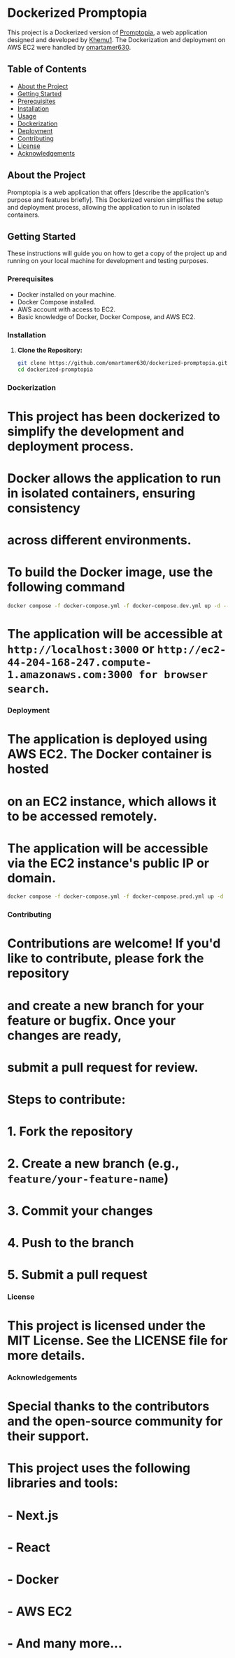 # Dockerized Promptopia

This project is a Dockerized version of [Promptopia](https://github.com/Khemu1), a web application designed and developed by [Khemu1](https://github.com/Khemu1). The Dockerization and deployment on AWS EC2 were handled by [omartamer630](https://github.com/omartamer630).

## Table of Contents

- [About the Project](#about-the-project)
- [Getting Started](#getting-started)
- [Prerequisites](#prerequisites)
- [Installation](#installation)
- [Usage](#usage)
- [Dockerization](#dockerization)
- [Deployment](#deployment)
- [Contributing](#contributing)
- [License](#license)
- [Acknowledgements](#acknowledgements)

## About the Project

Promptopia is a web application that offers [describe the application's purpose and features briefly]. This Dockerized version simplifies the setup and deployment process, allowing the application to run in isolated containers.

## Getting Started

These instructions will guide you on how to get a copy of the project up and running on your local machine for development and testing purposes.

### Prerequisites

- Docker installed on your machine.
- Docker Compose installed.
- AWS account with access to EC2.
- Basic knowledge of Docker, Docker Compose, and AWS EC2.

### Installation

1. **Clone the Repository:**

   ```bash
   git clone https://github.com/omartamer630/dockerized-promptopia.git
   cd dockerized-promptopia
   
### Dockerization

# This project has been dockerized to simplify the development and deployment process.
# Docker allows the application to run in isolated containers, ensuring consistency
# across different environments.

# To build the Docker image, use the following command
```bash
docker compose -f docker-compose.yml -f docker-compose.dev.yml up -d --build || docker compose -f docker-compose.yml -f docker-compose.prod.yml up -d --build
```

# The application will be accessible at ```http://localhost:3000``` or ```http://ec2-44-204-168-247.compute-1.amazonaws.com:3000 for browser search```.

### Deployment

# The application is deployed using AWS EC2. The Docker container is hosted
# on an EC2 instance, which allows it to be accessed remotely.

# The application will be accessible via the EC2 instance's public IP or domain.

```bash
docker compose -f docker-compose.yml -f docker-compose.prod.yml up -d
```

### Contributing

# Contributions are welcome! If you'd like to contribute, please fork the repository
# and create a new branch for your feature or bugfix. Once your changes are ready,
# submit a pull request for review.

# Steps to contribute:
# 1. Fork the repository
# 2. Create a new branch (e.g., `feature/your-feature-name`)
# 3. Commit your changes
# 4. Push to the branch
# 5. Submit a pull request

### License

# This project is licensed under the MIT License. See the LICENSE file for more details.

### Acknowledgements

# Special thanks to the contributors and the open-source community for their support.
# This project uses the following libraries and tools:
# - Next.js
# - React
# - Docker
# - AWS EC2
# - And many more...
